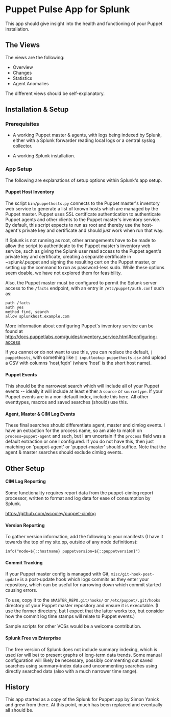 Puppet Pulse App for Splunk
===========================

This app should give insight into the health and functioning of your Puppet
installation.

The Views
---------

The views are the following:

 * Overview
 * Changes
 * Statistics
 * Agent Anomalies

The different views should be self-explanatory.

Installation & Setup
--------------------
### Prerequisites ###

 * A working Puppet master & agents, with logs being indexed by Splunk, either
   with a Splunk forwarder reading local logs or a central syslog collector.

 * A working Splunk installation.

### App Setup ###

The following are explanations of setup options within Splunk's app setup.

#### Puppet Host Inventory ####

The script `bin/puppethosts.py` connects to the Puppet master's inventory web
service to generate a list of known hosts which are managed by the Puppet
master.  Puppet uses SSL certificate authentication to authenticate Puppet
agents and other clients to the Puppet master's inventory service. By default,
this script expects to run as root and thereby use the host-agent's private
key and certificate and should *just* work when run that way.

If Splunk is not running as root, other arrangements have to be made to allow
the script to authenticate to the Puppet master's inventory web service, such
as giving the Splunk user read access to the Puppet agent's private key and
certificate, creating a separate certificate in ~splunk/.puppet and signing
the resulting cert on the Puppet master, or setting up the command to run as
password-less sudo. While these options seem doable, we have not explored
them for feasibility.

Also, the Puppet master must be configured to permit the Splunk server access
to the `/facts` endpoint, with an entry in `/etc/puppet/auth.conf` such as:

    path /facts
    auth yes
    method find, search
    allow splunkhost.example.com

More information about configuring Puppet's inventory service can be found at
http://docs.puppetlabs.com/guides/inventory_service.html#configuring-access

If you cannot or do not want to use this, you can replace the default, `|
puppethosts`, with something like `| inputlookup puppethosts.csv` and upload a
CSV with columns 'host,fqdn' (where 'host' is the short host name).

#### Puppet Events ####

This should be the narrowest search which will include all of your Puppet
events -- ideally it will include at least either a `source` or `sourcetype`.
If your Puppet events are in a non-default index, include this here. All other
eventtypes, macros and saved searches (should) use this.

#### Agent, Master & CIM Log Events ####

These final searches should differentiate agent, master and cimlog events. I
have an extraction for the process name, so am able to match on
`process=puppet-agent` and such, but I am uncertain if the `process` field was
a default extraction or one I configured. If you do not have this, then just
matching on 'puppet-agent' or 'puppet-master' should suffice. Note that the
agent & master searches should exclude cimlog events.

Other Setup
-----------

#### CIM Log Reporting ####

Some functionality requires report data from the puppet-cimlog report
processor, written to format and log data for ease of consumption by Splunk.

 https://github.com/wcooley/puppet-cimlog

#### Version Reporting ####

To gather version information, add the following to your manifests (I have it
towards the top of my site.pp, outside of any node definitions):

    info("node=${::hostname} puppetversion=${::puppetversion}")

#### Commit Tracking ####

If your Puppet master config is managed with Git, `misc/git-hook-post-update`
is a post-update hook which logs commits as they enter your repository, which
can be useful for narrowing down which commit started causing errors.

To use, copy it to the `$MASTER_REPO.git/hooks/` or `/etc/puppet/.git/hooks`
directory of your Puppet master repository and ensure it is executable. (I use
the former directory, but I expect that the latter works too, but consider how
the commit log time stamps will relate to Puppet events.)

Sample scripts for other VCSs would be a welcome contribution.

#### Splunk Free vs Enterprise ####

The free version of Splunk does not include summary indexing, which is used (or
will be) to present graphs of long-term data trends. Some manual configuration
will likely be necessary, possibly commenting out saved searches using
summary-index data and uncommenting searches using directly searched data (also
with a much narrower time range).

History
-------

This app started as a copy of the Splunk for Puppet app by Simon Yanick and
grew from there. At this point, much has been replaced and eventually all
should be.
